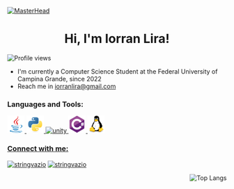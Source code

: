 [![MasterHead](https://cdnb.artstation.com/p/assets/images/images/036/125/405/original/igor-freitas-mesa.gif?1616779562)]()


<h1 align="center">Hi, I'm Iorran Lira!</h1>

<p align="left"> <img src="https://komarev.com/ghpvc/?username=iorranlira&color=red" alt="Profile views" /> </p>

- I'm currently a Computer Science Student at the Federal University of Campina Grande, since 2022
- Reach me in iorranlira@gmail.com

<h3 align="left">Languages and Tools:</h3>
<p align="left"> <a href="https://www.java.com" target="_blank" rel="noreferrer"> <img src="https://raw.githubusercontent.com/devicons/devicon/master/icons/java/java-original.svg" alt="java" width="40" height="40"/> </a> <a href="https://www.python.org" target="_blank" rel="noreferrer"> <img src="https://raw.githubusercontent.com/devicons/devicon/master/icons/python/python-original.svg" alt="python" width="40" height="40"/> </a> <a href="https://unity.com/" target="_blank" rel="noreferrer"> <img src="https://www.vectorlogo.zone/logos/unity3d/unity3d-icon.svg" alt="unity" width="40" height="40"/> </a> <a href="https://www.w3schools.com/cs/" target="_blank" rel="noreferrer"> <img src="https://raw.githubusercontent.com/devicons/devicon/master/icons/csharp/csharp-original.svg" alt="csharp" width="40" height="40"/> </a> <a href="https://www.linux.org/" target="_blank" rel="noreferrer"> <img src="https://raw.githubusercontent.com/devicons/devicon/master/icons/linux/linux-original.svg" alt="linux" width="40" height="40"/></p>

<h3 align="left">Connect with me:</h3>
<a href="https://www.instagram.com/iorran_lira/" target="blank"><img align="center" src="https://raw.githubusercontent.com/rahuldkjain/github-profile-readme-generator/master/src/images/icons/Social/instagram.svg" alt="stringvazio" height="30" width="40" /></a>
<a href="https://linkedin.com/" target="blank"><img align="center" src="https://raw.githubusercontent.com/rahuldkjain/github-profile-readme-generator/master/src/images/icons/Social/linked-in-alt.svg" alt="stringvazio" height="30" width="40" /></a>

<p align="right"> <img src="https://github-readme-stats.vercel.app/api/top-langs/?username=iorranlira&theme=tokyonight" alt="Top Langs"> </p>
 
